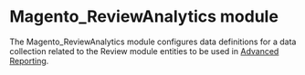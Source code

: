 # Magento_ReviewAnalytics module

The Magento_ReviewAnalytics module configures data definitions for a data collection related to the Review module entities to be used in [Advanced Reporting](https://devdocs.magento.com/guides/v2.4/advanced-reporting/modules.html).
